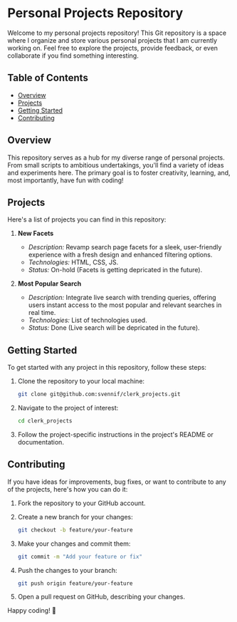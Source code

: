 # Personal Projects Repository

Welcome to my personal projects repository! This Git repository is a space where I organize and store various personal projects that I am currently working on. Feel free to explore the projects, provide feedback, or even collaborate if you find something interesting.

## Table of Contents

-   [Overview](#overview)
-   [Projects](#projects)
-   [Getting Started](#getting-started)
-   [Contributing](#contributing)

## Overview

This repository serves as a hub for my diverse range of personal projects. From small scripts to ambitious undertakings, you'll find a variety of ideas and experiments here. The primary goal is to foster creativity, learning, and, most importantly, have fun with coding!

## Projects

Here's a list of projects you can find in this repository:

1. **New Facets**

    - _Description:_ Revamp search page facets for a sleek, user-friendly experience with a fresh design and enhanced filtering options.
    - _Technologies:_ HTML, CSS, JS.
    - _Status:_ On-hold (Facets is getting depricated in the future).

2. **Most Popular Search**
    - _Description:_ Integrate live search with trending queries, offering users instant access to the most popular and relevant searches in real time.
    - _Technologies:_ List of technologies used.
    - _Status:_ Done (Live search will be depricated in the future).

<!-- Add more projects as needed -->

## Getting Started

To get started with any project in this repository, follow these steps:

1. Clone the repository to your local machine:

    ```bash
    git clone git@github.com:svennif/clerk_projects.git
    ```

2. Navigate to the project of interest:
    ```bash
    cd clerk_projects
    ```
3. Follow the project-specific instructions in the project's README or documentation.

## Contributing

If you have ideas for improvements, bug fixes, or want to contribute to any of the projects, here's how you can do it:

1. Fork the repository to your GitHub account.

2. Create a new branch for your changes:
    ```bash
    git checkout -b feature/your-feature
    ```
3. Make your changes and commit them:
    ```bash
    git commit -m "Add your feature or fix"
    ```
4. Push the changes to your branch:
    ```bash
    git push origin feature/your-feature
    ```
5. Open a pull request on GitHub, describing your changes.

Happy coding! 🚀

